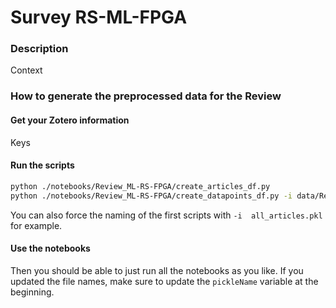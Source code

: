 # Survey RS-ML-FPGA
### Description
Context

### How to generate the preprocessed data for the Review
#### Get your Zotero information
Keys
#### Run the scripts
```bash
python ./notebooks/Review_ML-RS-FPGA/create_articles_df.py
python ./notebooks/Review_ML-RS-FPGA/create_datapoints_df.py -i data/Review_ML-RS-FPGA/Dataframes/all_articles_<currentTime>.pkl -o data/Review_ML-RS-FPGA/Dataframes/all_datapoints.pkl
```
You can also force the naming of the first scripts with `-i  all_articles.pkl` for example.
#### Use the notebooks
Then you should be able to just run all the notebooks as you like.
If you updated the file names, make sure to update the `pickleName` variable at the beginning.
